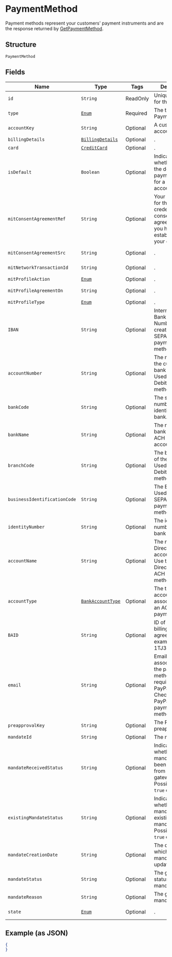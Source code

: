 
# PaymentMethod

Payment methods represent your customers' payment instruments and are the response returned by [GetPaymentMethod](/doc/payment-method.md#get-payment-method).

## Structure

`PaymentMethod`

## Fields

| Name | Type | Tags | Description | Getter |
|  --- | --- | --- | --- | --- |
| `id` | `String` | ReadOnly | Unique identifier for the object. | String getId() |
| `type` | [`Enum`](/doc/models/payment-method-type.md) | Required | The type of the PaymentMethod. | String getType() |
| `accountKey` | `String` | Optional | A customer account key. | String getAccountKey() |
| `billingDetails` | [`BillingDetails`](/doc/models/billing-details.md) | Optional | . | String getBillingDetails() |
| `card` | [`CreditCard`](/doc/models/credit-card.md) | Optional | . | CreditCard getCard() |
| `isDefault` | `Boolean` | Optional | Indicates whether this is the default payment method for a customer account. | Boolean getIsDefault() |
| `mitConsentAgreementRef` | `String` | Optional | Your reference for the stored credential consent agreement that you have established with your customer. | String getMitConsentAgreementRef() |
| `mitConsentAgreementSrc` | `String` | Optional | . | String getMitConsentAgreementSrc() |
| `mitNetworkTransactionId` | `String` | Optional | . | String getMitNetworkTransactionId() |
| `mitProfileAction` | [`Enum`](/doc/models/mit-profile-action.md) | Optional | . | String getMitProfileAction() |
| `mitProfileAgreementOn` | `String` | Optional | . | String getMitProfileAgreementOn() |
| `mitProfileType` | [`Enum`](/doc/models/mit-profile-type.md) | Optional | . | String getMitProfileType() |
| `IBAN` | `String` | Optional | International Bank Account Number used to create SEPA_DEBIT payment methods. | String getIBAN() |
| `accountNumber` | `String` | Optional | The number of the customer's bank account. Used with Direct Debit payment methods. | String getaccountNumber() |
| `bankCode` | `String` | Optional | The sort code or number that identifies the bank. | String getbankCode() |
| `bankName` | `String` | Optional | The name of the bank where the ACH payment account is held. | String getbankName() |
| `branchCode` | `String` | Optional | The branch code of the bank. Used with Direct Debit payment methods. | String getbranchCode() |
| `businessIdentificationCode` | `String` | Optional | The BIC code. Used with SEPA_DEBIT payment methods. | String getbusinessIdentificationCode() |
| `identityNumber` | `String` | Optional | The identity number used for bank transfer. | String getIdentityNumber() |
| `accountName` | `String` | Optional | The name on the Direct Debit bank account or ACH. Use this field for Direct Debit or ACH payment methods. | String getAccountName() |
| `accountType` | [`BankAccountType`](/doc/models/bank-account-type.md) | Optional | The type of bank account associated with an ACH payment. | String getAccountType() |
| `BAID` | `String` | Optional | ID of a PayPal billing agreement. For example, I-1TJ3GAGG82Y9. | String getBAID() |
| `email` | `String` | Optional | Email address associated with the payment method. This is required with a PayPal Express Checkout or a PayPal Adaptive payment method. | String getEmail() |
| `preapprovalKey` | `String` | Optional | The PayPal preapproval key. | String getPreapprovalKey() |
| `mandateId` | `String` | Optional | The mandate id. | String getMandateId() |
| `mandateReceivedStatus` | `String` | Optional | Indicates whether the mandate has been received from the gateway. Possible values `true` or `false`. | String getMandateReceivedStatus() |
| `existingMandateStatus` | `String` | Optional | Indicates whether the mandate is an existing mandate. Possible values `true` or `false`. | String getExistingMandateStatus() |
| `mandateCreationDate` | `String` | Optional | The date on which the mandate was updated. | String getMandateCreationDate() |
| `mandateStatus` | `String` | Optional | The gateway status of the mandate. | String getMandateStatus() |
| `mandateReason` | `String` | Optional | The gateway mandate reason. | String getMandateReason() |
| `state` | [`Enum`](/doc/models/payment-method-state.md)  | Optional | . | PaymentMethodState getState() |


## Example (as JSON)

```json
{
}
```
